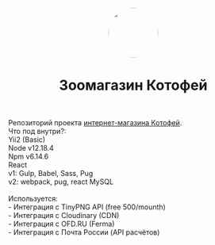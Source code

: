 <p align="center">
    <a href="https://github.com/yiisoft" target="_blank">
        <img src="https://kotofey.store/upload/images/_logo.png" height="100px" style="border-radius:50%;">
    </a>
    <h1 align="center">Зоомагазин Котофей</h1>
    <br>
</p>
<!-- https://www.figma.com/file/ML5jkKLLnes1BHC11dZwVj/izbastroev -->
Репозиторий проекта <a href="https://kotofey.store/" target="_blank">интернет-магазина Котофей</a>. <br>
Что под внутри?: <br>
Yii2 (Basic)<br>
Node v12.18.4<br>
Npm v6.14.6<br>
React<br>
v1: Gulp, Babel, Sass, Pug<br>
v2: webpack, pug, react
MySQL<br><br>
Используется:<br>
 - Интеграция с TinyPNG API (free 500/mounth)<br>
 - Интеграция с Cloudinary (CDN)<br>
 - Интеграция с OFD.RU (Ferma)<br>
 - Интеграция с Почта России (API расчётов)